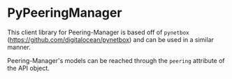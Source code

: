 # PyPeeringManager

This client library for Peering-Manager is based off of `pynetbox` (https://github.com/digitalocean/pynetbox)
and can be used in a similar manner.

Peering-Manager's models can be reached through the `peering` attribute of the API object.
